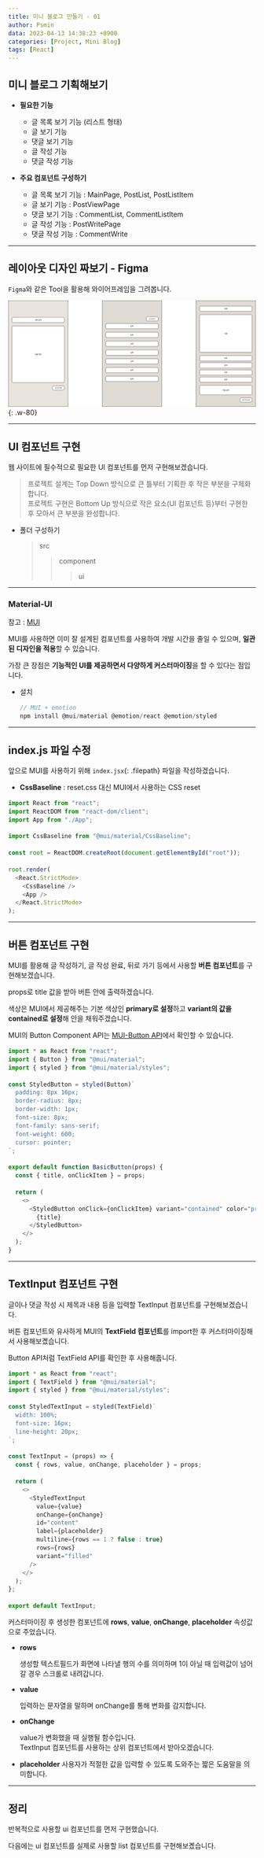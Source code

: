 ```yaml
---
title: 미니 블로그 만들기 - 01
author: Psmin
data: 2023-04-13 14:38:23 +0900
categories: [Project, Mini Blog]
tags: [React]
---
```


## 미니 블로그 기획해보기

- **필요한 기능**

  - 글 목록 보기 기능 (리스트 형태)
  - 글 보기 기능
  - 댓글 보기 기능
  - 글 작성 기능
  - 댓글 작성 기능

- **주요 컴포넌트 구성하기**

  - 글 목록 보기 기능 : MainPage, PostList, PostListItem
  - 글 보기 기능 : PostViewPage
  - 댓글 보기 기능 : CommentList, CommentListItem
  - 글 작성 기능 : PostWritePage
  - 댓글 작성 기능 : CommentWrite

---

## 레이아웃 디자인 짜보기 - Figma

`Figma`와 같은 Tool을 활용해 와이어프레임을 그려봅니다.

![mini-blog](/assets/img/mini-blog.png){: .w-80}

---

## UI 컴포넌트 구현

웹 사이트에 필수적으로 필요한 UI 컴포넌트를 먼저 구현해보겠습니다.

> 프로젝트 설계는 Top Down 방식으로 큰 틀부터 기획한 후 작은 부분을 구체화합니다.  
> 프로젝트 구현은 Bottom Up 방식으로 작은 요소(UI 컴포넌트 등)부터 구현한 후 모아서 큰 부분을 완성합니다.

- 폴더 구성하기

  > src
  >
  > > component
  > >
  > > > ui

---

### Material-UI

참고 : [MUI](https://psmin1994.github.io/posts/material-ui/)

MUI를 사용하면 이미 잘 설계된 컴포넌트를 사용하여 개발 시간을 줄일 수 있으며, **일관된 디자인을 적용**할 수 있습니다.

가장 큰 장점은 **기능적인 UI를 제공하면서 다양하게 커스터마이징**을 할 수 있다는 점입니다.

- 설치

  ```js
  // MUI + emotion
  npm install @mui/material @emotion/react @emotion/styled
  ```

---

## index.js 파일 수정

앞으로 MUI를 사용하기 위해 `index.jsx`{: .filepath} 파일을 작성하겠습니다.

- **CssBaseline** : reset.css 대신 MUI에서 사용하는 CSS reset

```js
import React from "react";
import ReactDOM from "react-dom/client";
import App from "./App";

import CssBaseline from "@mui/material/CssBaseline";

const root = ReactDOM.createRoot(document.getElementById("root"));

root.render(
  <React.StrictMode>
    <CssBaseline />
    <App />
  </React.StrictMode>
);
```

---

## 버튼 컴포넌트 구현

MUI를 활용해 글 작성하기, 글 작성 완료, 뒤로 가기 등에서 사용할 **버튼 컴포넌트**를 구현해보겠습니다.

props로 title 값을 받아 버튼 안에 출력하겠습니다.

색상은 MUI에서 제공해주는 기본 색상인 **primary로 설정**하고 **variant의 값을 contained로 설정**해 안을 채워주겠습니다.

MUI의 Button Component API는 [MUI-Button API](https://mui.com/material-ui/api/button/)에서 확인할 수 있습니다.

```js
import * as React from "react";
import { Button } from "@mui/material";
import { styled } from "@mui/material/styles";

const StyledButton = styled(Button)`
  padding: 8px 16px;
  border-radius: 8px;
  border-width: 1px;
  font-size: 8px;
  font-family: sans-serif;
  font-weight: 600;
  cursor: pointer;
`;

export default function BasicButton(props) {
  const { title, onClickItem } = props;

  return (
    <>
      <StyledButton onClick={onClickItem} variant="contained" color="primary">
        {title}
      </StyledButton>
    </>
  );
}
```

---

## TextInput 컴포넌트 구현

글이나 댓글 작성 시 제목과 내용 등을 입력할 TextInput 컴포넌트를 구현해보겠습니다.

버튼 컴포넌트와 유사하게 MUI의 **TextField 컴포넌트**를 import한 후 커스터마이징해서 사용해보곘습니다.

Button API처럼 TextField API를 확인한 후 사용해줍니다.

```js
import * as React from "react";
import { TextField } from "@mui/material";
import { styled } from "@mui/material/styles";

const StyledTextInput = styled(TextField)`
  width: 100%;
  font-size: 16px;
  line-height: 20px;
`;

const TextInput = (props) => {
  const { rows, value, onChange, placeholder } = props;

  return (
    <>
      <StyledTextInput
        value={value}
        onChange={onChange}
        id="content"
        label={placeholder}
        multiline={rows == 1 ? false : true}
        rows={rows}
        variant="filled"
      />
    </>
  );
};

export default TextInput;
```

커스터마이징 후 생성한 컴포넌트에 **rows**, **value**, **onChange**, **placeholder** 속성값으로 주었습니다.

- **rows**

  생성할 텍스트필드가 화면에 나타낼 행의 수를 의미하며 1이 아닐 때 입력값이 넘어갈 경우 스크롤로 내려갑니다.

- **value**

  입력하는 문자열을 말하며 onChange를 통해 변화를 감지합니다.

- **onChange**

  value가 변화했을 때 실행될 함수입니다.  
  TextInput 컴포넌트를 사용하는 상위 컴포넌트에서 받아오겠습니다.

- **placeholder**
  사용자가 적절한 값을 입력할 수 있도록 도와주는 짧은 도움말을 의미합니다.

---

## 정리

반복적으로 사용할 ui 컴포넌트를 먼저 구현했습니다.

다음에는 ui 컴포넌트를 실제로 사용할 list 컴포넌트를 구현해보곘습니다.
